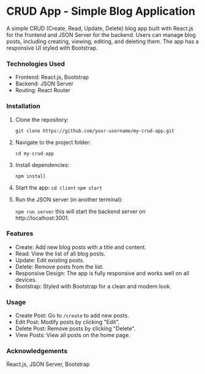 # CRUD App - Simple Blog Application

A simple CRUD (Create, Read, Update, Delete) blog app built with React.js for the frontend and JSON Server for the backend. Users can manage blog posts, including creating, viewing, editing, and deleting them. The app has a responsive UI styled with Bootstrap.

### Technologies Used
- Frontend: React.js, Bootstrap
- Backend: JSON Server
- Routing: React Router

### Installation

1. Clone the repository:

   `git clone https://github.com/your-username/my-crud-app.git`

2. Navigate to the project folder:

   `cd my-crud-app`

3. Install dependencies:

   `npm install`

4. Start the app:
   `cd client`
   `npm start`

5. Run the JSON server (in another terminal):

   `npm run server`
this will start the backend server on http://localhost:3001.

### Features
- Create: Add new blog posts with a title and content.
- Read: View the list of all blog posts.
- Update: Edit existing posts.
- Delete: Remove posts from the list.
- Responsive Design: The app is fully responsive and works well on all devices.
- Bootstrap: Styled with Bootstrap for a clean and modern look.

### Usage
- Create Post: Go to `/create` to add new posts.
- Edit Post: Modify posts by clicking "Edit".
- Delete Post: Remove posts by clicking "Delete".
- View Posts: View all posts on the home page.

### Acknowledgements
React.js, JSON Server, Bootstrap
